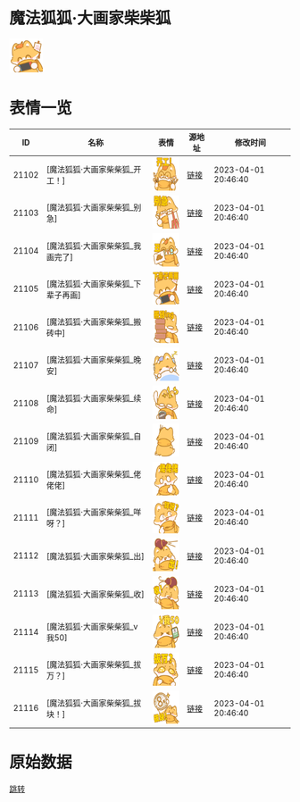 # 魔法狐狐·大画家柴柴狐

<img src="./cover.png" height="60" alt="cover" />

# 表情一览

|ID|名称|表情|源地址|修改时间|
|----|----|----|----|----|
|21102|[魔法狐狐·大画家柴柴狐_开工！]|<img src="./pic/021102_%5B魔法狐狐·大画家柴柴狐_开工！%5D.png" height="60" alt="开工！"/>|[链接](https://i0.hdslb.com/bfs/garb/cf20bf42698991a829efdec9ebfe961c61a35841.png)|2023-04-01 20:46:40|
|21103|[魔法狐狐·大画家柴柴狐_别急]|<img src="./pic/021103_%5B魔法狐狐·大画家柴柴狐_别急%5D.png" height="60" alt="别急"/>|[链接](https://i0.hdslb.com/bfs/garb/df614f65d0af010ddb01ad929e114f3f46ed0583.png)|2023-04-01 20:46:40|
|21104|[魔法狐狐·大画家柴柴狐_我画完了]|<img src="./pic/021104_%5B魔法狐狐·大画家柴柴狐_我画完了%5D.png" height="60" alt="我画完了"/>|[链接](https://i0.hdslb.com/bfs/garb/4ae2a09ed634b7c063d132b94786058597b08657.png)|2023-04-01 20:46:40|
|21105|[魔法狐狐·大画家柴柴狐_下辈子再画]|<img src="./pic/021105_%5B魔法狐狐·大画家柴柴狐_下辈子再画%5D.png" height="60" alt="下辈子再画"/>|[链接](https://i0.hdslb.com/bfs/garb/20fc4f822f1332970cf6a894ae965dd3d77607df.png)|2023-04-01 20:46:40|
|21106|[魔法狐狐·大画家柴柴狐_搬砖中]|<img src="./pic/021106_%5B魔法狐狐·大画家柴柴狐_搬砖中%5D.png" height="60" alt="搬砖中"/>|[链接](https://i0.hdslb.com/bfs/garb/e72062fd95a45cece35d8cdf4075e6b8bcfcc46e.png)|2023-04-01 20:46:40|
|21107|[魔法狐狐·大画家柴柴狐_晚安]|<img src="./pic/021107_%5B魔法狐狐·大画家柴柴狐_晚安%5D.png" height="60" alt="晚安"/>|[链接](https://i0.hdslb.com/bfs/garb/be61e731dc3aa95289054372179618680cf68fce.png)|2023-04-01 20:46:40|
|21108|[魔法狐狐·大画家柴柴狐_续命]|<img src="./pic/021108_%5B魔法狐狐·大画家柴柴狐_续命%5D.png" height="60" alt="续命"/>|[链接](https://i0.hdslb.com/bfs/garb/fba007d5344a6fe39b68fd61158e5a754c7ae9d9.png)|2023-04-01 20:46:40|
|21109|[魔法狐狐·大画家柴柴狐_自闭]|<img src="./pic/021109_%5B魔法狐狐·大画家柴柴狐_自闭%5D.png" height="60" alt="自闭"/>|[链接](https://i0.hdslb.com/bfs/garb/640247a3a8320c32c697ae5d568aa23e3a3cd737.png)|2023-04-01 20:46:40|
|21110|[魔法狐狐·大画家柴柴狐_佬佬佬]|<img src="./pic/021110_%5B魔法狐狐·大画家柴柴狐_佬佬佬%5D.png" height="60" alt="佬佬佬"/>|[链接](https://i0.hdslb.com/bfs/garb/edff00403cd7cc14aeee21e6c9f24ea284d4cb5a.png)|2023-04-01 20:46:40|
|21111|[魔法狐狐·大画家柴柴狐_咩呀？]|<img src="./pic/021111_%5B魔法狐狐·大画家柴柴狐_咩呀？%5D.png" height="60" alt="咩呀？"/>|[链接](https://i0.hdslb.com/bfs/garb/3a059bb15eca9bfcab0c2e436dae21f7878ba7a8.png)|2023-04-01 20:46:40|
|21112|[魔法狐狐·大画家柴柴狐_出]|<img src="./pic/021112_%5B魔法狐狐·大画家柴柴狐_出%5D.png" height="60" alt="出"/>|[链接](https://i0.hdslb.com/bfs/garb/5301c2a7fd20c284b6471de89e43c649f1cf2ab3.png)|2023-04-01 20:46:40|
|21113|[魔法狐狐·大画家柴柴狐_收]|<img src="./pic/021113_%5B魔法狐狐·大画家柴柴狐_收%5D.png" height="60" alt="收"/>|[链接](https://i0.hdslb.com/bfs/garb/e2539a504f1f26107e2e360c22c40b0a94fbb264.png)|2023-04-01 20:46:40|
|21114|[魔法狐狐·大画家柴柴狐_v我50]|<img src="./pic/021114_%5B魔法狐狐·大画家柴柴狐_v我50%5D.png" height="60" alt="v我50"/>|[链接](https://i0.hdslb.com/bfs/garb/5a5283046550b2ae499139a6b22383923fd29005.png)|2023-04-01 20:46:40|
|21115|[魔法狐狐·大画家柴柴狐_拔万？]|<img src="./pic/021115_%5B魔法狐狐·大画家柴柴狐_拔万？%5D.png" height="60" alt="拔万？"/>|[链接](https://i0.hdslb.com/bfs/garb/960fe8a87e6f44a03333c24af9a24c58c0a03386.png)|2023-04-01 20:46:40|
|21116|[魔法狐狐·大画家柴柴狐_拔块！]|<img src="./pic/021116_%5B魔法狐狐·大画家柴柴狐_拔块！%5D.png" height="60" alt="拔块！"/>|[链接](https://i0.hdslb.com/bfs/garb/5819ba77e2b376467a5043fe16fee279415151f7.png)|2023-04-01 20:46:40|

# 原始数据

[跳转](./raw.json)

